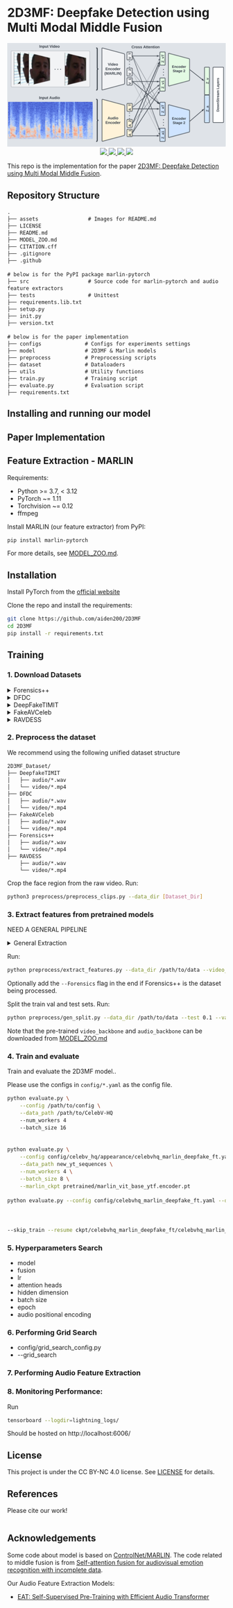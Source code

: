 # 2D3MF: Deepfake Detection using Multi Modal Middle Fusion

<div align="center">
    <!-- <img src="assets/github_visualization.png" width="500" height="500"> -->
    <img src="assets/github_visualization.png">
</div>

<div align="center">
   <a href="https://github.com/aiden200/2D3MF/stargazers">
       <img src="https://img.shields.io/github/stars/aiden200/2D3MF?style=flat-square">
   </a>
   <a href="https://github.com/aiden200/2D3MF/issues">
       <img src="https://img.shields.io/github/issues/aiden200/2D3MF?style=flat-square">
   </a>
   <a href="https://github.com/aiden200/2D3MF/blob/master/LICENSE">
       <img src="https://img.shields.io/badge/license-CC%20BY--NC%204.0-97ca00?style=flat-square">
   </a>
    <a href="https://pytorch.org/">
      <img src="https://img.shields.io/badge/PyTorch-%3E%3D1.8.0-EE4C2C?style=flat-square&logo=pytorch">
    </a>

   <!-- <a href="https://arxiv.org/abs/2211.06627">
       <img src="https://img.shields.io/badge/arXiv-2211.06627-b31b1b.svg?style=flat-square">
   </a> -->
</div>

<!-- <div align="center">    -->
<!--    <a href="https://pypi.org/project/marlin-pytorch/">-->
<!--        <img src="https://img.shields.io/pypi/v/marlin-pytorch?style=flat-square">-->
<!--    </a>-->
<!--    <a href="https://pypi.org/project/marlin-pytorch/">-->
<!--        <img src="https://img.shields.io/pypi/dm/marlin-pytorch?style=flat-square">-->
<!--    </a>-->
<!--    <a href="https://www.python.org/"><img src="https://img.shields.io/pypi/pyversions/marlin-pytorch?style=flat-square"></a>-->
<!-- </div> -->

<!--<div align="center">-->
<!--    <a href="https://github.com/aiden200/2D3MF/actions"><img src="https://img.shields.io/github/actions/workflow/status/ControlNet/MARLIN/unittest.yaml?branch=dev&label=unittest&style=flat-square"></a>-->
<!--    <a href="https://github.com/aiden200/2D3MF/actions"><img src="https://img.shields.io/github/actions/workflow/status/ControlNet/MARLIN/release.yaml?branch=master&label=release&style=flat-square"></a>-->
<!--    <a href="https://coveralls.io/github/ControlNet/MARLIN"><img src="https://img.shields.io/coverallsCoverage/github/ControlNet/MARLIN?style=flat-square"></a>-->
<!--</div>-->

This repo is the implementation for the paper
[2D3MF: Deepfake Detection using Multi Modal Middle Fusion](https://).

## Repository Structure

```
.
├── assets                # Images for README.md
├── LICENSE
├── README.md
├── MODEL_ZOO.md
├── CITATION.cff
├── .gitignore
├── .github

# below is for the PyPI package marlin-pytorch
├── src                   # Source code for marlin-pytorch and audio feature extractors
├── tests                 # Unittest
├── requirements.lib.txt
├── setup.py
├── init.py
├── version.txt

# below is for the paper implementation
├── configs              # Configs for experiments settings
├── model                # 2D3MF & Marlin models
├── preprocess           # Preprocessing scripts
├── dataset              # Dataloaders
├── utils                # Utility functions
├── train.py             # Training script
├── evaluate.py          # Evaluation script
├── requirements.txt

```

## Installing and running our model

## Paper Implementation

## Feature Extraction - MARLIN

Requirements:

- Python >= 3.7, < 3.12
- PyTorch ~= 1.11
- Torchvision ~= 0.12
- ffmpeg

Install MARLIN (our feature extractor) from PyPI:

```bash
pip install marlin-pytorch
```

For more details, see [MODEL_ZOO.md](MODEL_ZOO.md).

## Installation

Install PyTorch from the [official website](https://pytorch.org/get-started/locally/)

Clone the repo and install the requirements:

```bash
git clone https://github.com/aiden200/2D3MF
cd 2D3MF
pip install -r requirements.txt
```

## Training

### 1. Download Datasets

<details>
  <summary>Forensics++</summary>
We cannot offer the direct script in our repository due to their terms on using the dataset. Please follow the instructions on the [Forensics++](https://github.com/ondyari/FaceForensics?tab=readme-ov-file) page to obtain the download script.

#### Storage

```bash
- FaceForensics++
    - The original downladed source videos from youtube: 38.5GB
    - All h264 compressed videos with compression rate factor
        - raw/0: ~500GB
        - 23: ~10GB (Which we use)
```

#### Downloading the data

Please download the [Forensics++](https://github.com/ondyari/FaceForensics?tab=readme-ov-file) dataset. We used the all light compressed original & altered videos of three manipulation methods. It's the script in the Forensics++ repository that ends with: `<output path> -d all -c c23 -t videos`

The script offers two servers which can be selected by add `--server <EU or CA>`. If the `EU` server is not working for you, you can also try `EU2` which has been reported to work in some of those instances.

#### Audio download

Once the first two steps are executed, you should have a structure of

```bash
-- Parent_dir
|-- manipulated_sequences
|-- original_sequences
```

Since the Forensics++ dataset doesn't provide audio data, we need to extract the data ourselves. Please run the script in the Forensics++ repository that ends with: `<Parent_dir from last step> -d original_youtube_videos_info`

Now you should have a directory with the following structure:

```bash
-- Parent_dir
|-- manipulated_sequences
|-- original_sequences
|-- downloaded_videos_info
```

Please run the script from our repository:
`python3 preprocess/faceforensics_scripts/extract_audio.py --dir [Parent_dir]`

After this, you should have a directory with the following structure:

```bash
-- Parent_dir
|-- manipulated_sequences
|-- original_sequences
|-- downloaded_videos_info
|-- audio_clips
```

#### References

- Andreas Rössler, Davide Cozzolino, Luisa Verdoliva, Christian Riess, Justus Thies, Matthias Nießner. "FaceForensics++: Learning to Detect Manipulated Facial Images." In _International Conference on Computer Vision (ICCV)_, 2019.

</details>

<details>
  <summary>DFDC</summary>
  Kaggle provides a nice and easy way to download the [DFDC dataset](https://www.kaggle.com/c/deepfake-detection-challenge/data)
</details>

<details>                    
  <summary>DeepFakeTIMIT</summary>
  We recommend downloading the data from the [DeepfakeTIMIT Zenodo Record](https://zenodo.org/records/4068245)
</details>

<details>                    
  <summary>FakeAVCeleb</summary>
  We recommend requesting access to FakeAVCeleb via their [repo README](https://github.com/DASH-Lab/FakeAVCeleb)
</details>

<details>
  <summary>RAVDESS</summary>
  We recommend downloading the data from the [RAVDESS Zenodo Record](https://zenodo.org/records/1188976)
</details>

### 2. Preprocess the dataset

We recommend using the following unified dataset structure

```
2D3MF_Dataset/
├── DeepfakeTIMIT
│   ├── audio/*.wav
│   └── video/*.mp4
├── DFDC
│   ├── audio/*.wav
│   └── video/*.mp4
├── FakeAVCeleb
│   ├── audio/*.wav
│   └── video/*.mp4
├── Forensics++
│   ├── audio/*.wav
│   └── video/*.mp4
├── RAVDESS
    ├── audio/*.wav
    └── video/*.mp4
```

Crop the face region from the raw video.
Run:

```bash
python3 preprocess/preprocess_clips.py --data_dir [Dataset_Dir]
```

<!-- <details>
  <summary>Forensics++</summary>

Please make sure the forensices++ dir is set up as the following from step 1.

```bash
-- Parent_dir
|-- manipulated_sequences
|-- original_sequences
|-- downloaded_videos_info
|-- audio_clips
```

Run:
```bash
python3 preprocess/faceforensics_scripts/faceforensics_preprocess.py --data_dir [Parent_dir] --test .1 --val .1
```
</details> -->

### 3. Extract features from pretrained models

NEED A GENERAL PIPELINE

<details>
  <summary>General Extraction</summary>

</details>

<!-- <details>
  <summary>Forensics++</summary>
Please make sure the forensices++ dir is set up as the following from step 1.

```bash
-- Parent_dir
|-- manipulated_sequences
|-- original_sequences
|-- downloaded_videos_info
|-- audio_clips
```

Run:

```bash
python3 preprocess/faceforensics_scripts/faceforensics_preprocess.py --data_dir [Parent_dir] --test .1 --val .1
```

</details> -->

Run:

```bash
python preprocess/extract_features.py --data_dir /path/to/data --video_backbone marlin_vit_small_ytf --audio_backbone eat
```

Optionally add the `--Forensics` flag in the end if Forensics++ is the dataset being processed.

Split the train val and test sets.
Run:

```bash
python preprocess/gen_split.py --data_dir /path/to/data --test 0.1 --val 0.1 --feat_type [AUDIO_FEATURE_EXTRACOTR]
```

Note that the pre-trained `video_backbone` and `audio_backbone` can be downloaded from [MODEL_ZOO.md](MODEL_ZOO.md)

### 4. Train and evaluate

Train and evaluate the 2D3MF model..

Please use the configs in `config/*.yaml` as the config file.

```bash
python evaluate.py \
    --config /path/to/config \
    --data_path /path/to/CelebV-HQ
    --num_workers 4
    --batch_size 16


python evaluate.py \
    --config config/celebv_hq/appearance/celebvhq_marlin_deepfake_ft.yaml \
    --data_path new_yt_sequences \
    --num_workers 4 \
    --batch_size 8 \
    --marlin_ckpt pretrained/marlin_vit_base_ytf.encoder.pt

python evaluate.py --config config/celebvhq_marlin_deepfake_ft.yaml --data_path ../2D3MF_Datasets --num_workers 4     --batch_size 256 --marlin_ckpt pretrained/marlin_vit_small_ytf.encoder.pt --epochs 300



--skip_train --resume ckpt/celebvhq_marlin_deepfake_ft/celebvhq_marlin_deepfake_ft-epoch=121-val_auc=0.587.ckpt

```

### 5. Hyperparameters Search

- model
- fusion
- lr
- attention heads
- hidden dimension
- batch size
- epoch
- audio positional encoding

### 6. Performing Grid Search

- config/grid_search_config.py
- --grid_search

### 7. Performing Audio Feature Extraction

### 8. Monitoring Performance:

Run

```bash
tensorboard --logdir=lightning_logs/
```

Should be hosted on http://localhost:6006/

</details>

## License

This project is under the CC BY-NC 4.0 license. See [LICENSE](LICENSE) for details.

## References

Please cite our work!

```bibtex

```

## Acknowledgements

Some code about model is based on [ControlNet/MARLIN](https://github.com/ControlNet/MARLIN). The code related to middle fusion
is from [Self-attention fusion for audiovisual emotion recognition with incomplete data](https://arxiv.org/abs/2201.11095).

Our Audio Feature Extraction Models:

- [EAT: Self-Supervised Pre-Training with Efficient Audio Transformer](https://github.com/cwx-worst-one/EAT)

